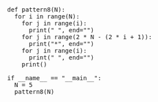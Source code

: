 <pre>
def pattern8(N):
  for i in range(N):
    for j in range(i):
      print(" ", end="")
    for j in range(2 * N - (2 * i + 1)):
      print("*", end="")
    for j in range(i):
      print(" ", end="")
    print()

if __name__ == "__main__":
  N = 5
  pattern8(N)
</pre>
